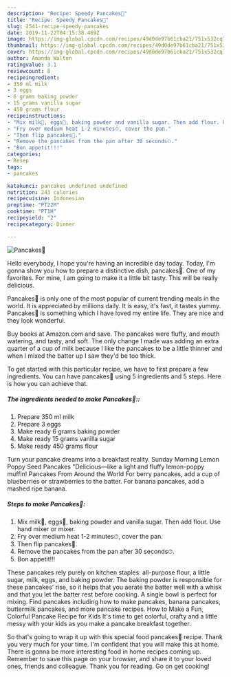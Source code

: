 ```yaml
---
description: "Recipe: Speedy Pancakes🥞"
title: "Recipe: Speedy Pancakes🥞"
slug: 2541-recipe-speedy-pancakes
date: 2019-11-22T04:15:38.469Z
image: https://img-global.cpcdn.com/recipes/49d0de97b61cba21/751x532cq70/pancakes🥞-recipe-main-photo.jpg
thumbnail: https://img-global.cpcdn.com/recipes/49d0de97b61cba21/751x532cq70/pancakes🥞-recipe-main-photo.jpg
cover: https://img-global.cpcdn.com/recipes/49d0de97b61cba21/751x532cq70/pancakes🥞-recipe-main-photo.jpg
author: Amanda Walton
ratingvalue: 3.1
reviewcount: 8
recipeingredient:
- 350 ml milk
- 3 eggs
- 6 grams baking powder
- 15 grams vanilla sugar
- 450 grams flour
recipeinstructions:
- "Mix milk🥛, eggs🥚, baking powder and vanilla sugar. Then add flour. Use hand mixer or mixer."
- "Fry over medium heat 1-2 minutes⏱, cover the pan."
- "Then flip pancakes🥞."
- "Remove the pancakes from the pan after 30 seconds⏱."
- "Bon appetit!!!"
categories:
- Resep
tags:
- pancakes

katakunci: pancakes undefined undefined
nutrition: 243 calories
recipecuisine: Indonesian
preptime: "PT22M"
cooktime: "PT1H"
recipeyield: "2"
recipecategory: Dinner

---
```



![Pancakes🥞](https://img-global.cpcdn.com/recipes/49d0de97b61cba21/751x532cq70/pancakes🥞-recipe-main-photo.jpg)

Hello everybody, I hope you're having an incredible day today. Today, I'm gonna show you how to prepare a distinctive dish, pancakes🥞. One of my favorites. For mine, I am going to make it a little bit tasty. This will be really delicious.

Pancakes🥞 is only one of the most popular of current trending meals in the world. It is appreciated by millions daily. It is easy, it's fast, it tastes yummy. Pancakes🥞 is something which I have loved my entire life. They are nice and they look wonderful.

Buy books at Amazon.com and save. The pancakes were fluffy, and mouth watering, and tasty, and soft. The only change I made was adding an extra quarter of a cup of milk because I like the pancakes to be a little thinner and when I mixed the batter up I saw they&#39;d be too thick.


To get started with this particular recipe, we have to first prepare a few ingredients. You can have pancakes🥞 using 5 ingredients and 5 steps. Here is how you can achieve that.

##### The ingredients needed to make Pancakes🥞::

1. Prepare 350 ml milk
1. Prepare 3 eggs
1. Make ready 6 grams baking powder
1. Make ready 15 grams vanilla sugar
1. Make ready 450 grams flour


Turn your pancake dreams into a breakfast reality. Sunday Morning Lemon Poppy Seed Pancakes &#34;Delicious—like a light and fluffy lemon-poppy muffin! Pancakes From Around the World For berry pancakes, add a cup of blueberries or strawberries to the batter. For banana pancakes, add a mashed ripe banana. 

##### Steps to make Pancakes🥞:

1. Mix milk🥛, eggs🥚, baking powder and vanilla sugar. Then add flour. Use hand mixer or mixer.
1. Fry over medium heat 1-2 minutes⏱, cover the pan.
1. Then flip pancakes🥞.
1. Remove the pancakes from the pan after 30 seconds⏱.
1. Bon appetit!!!


These pancakes rely purely on kitchen staples: all-purpose flour, a little sugar, milk, eggs, and baking powder. The baking powder is responsible for these pancakes&#39; rise, so it helps that you aerate the batter well with a whisk and that you let the batter rest before cooking. A single bowl is perfect for mixing. Find pancakes including how to make pancakes, banana pancakes, buttermilk pancakes, and more pancake recipes. How to Make a Fun, Colorful Pancake Recipe for Kids It&#39;s time to get colorful, crafty and a little messy with your kids as you make a pancake breakfast together. 

So that's going to wrap it up with this special food pancakes🥞 recipe. Thank you very much for your time. I'm confident that you will make this at home. There is gonna be more interesting food in home recipes coming up. Remember to save this page on your browser, and share it to your loved ones, friends and colleague. Thank you for reading. Go on get cooking!
